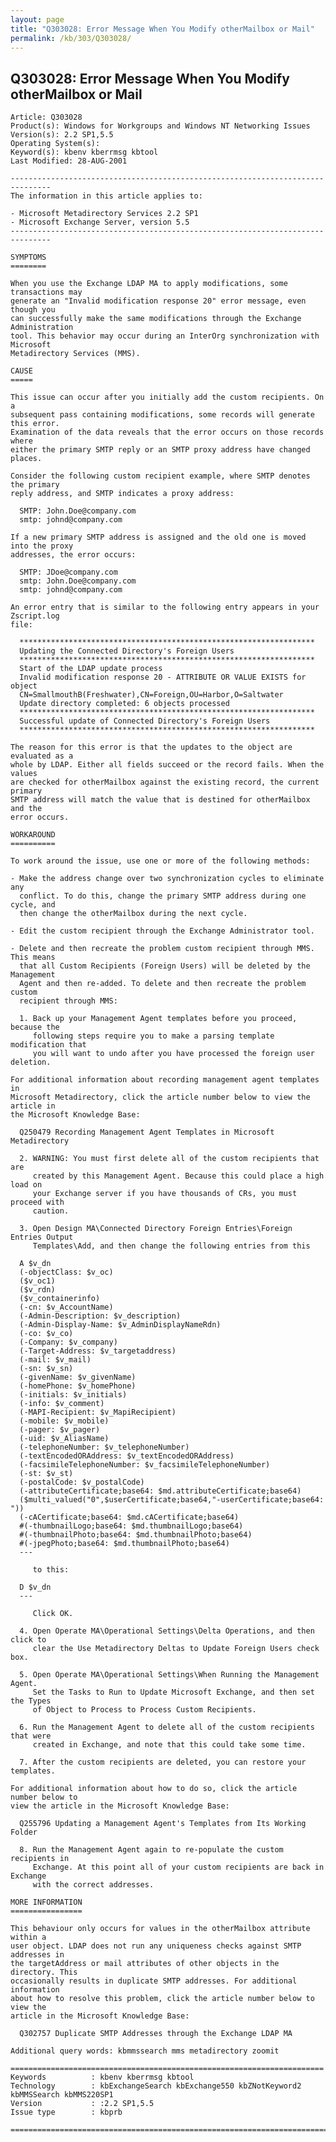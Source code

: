 ```yaml
---
layout: page
title: "Q303028: Error Message When You Modify otherMailbox or Mail"
permalink: /kb/303/Q303028/
---
```


## Q303028: Error Message When You Modify otherMailbox or Mail

	Article: Q303028
	Product(s): Windows for Workgroups and Windows NT Networking Issues
	Version(s): 2.2 SP1,5.5
	Operating System(s): 
	Keyword(s): kbenv kberrmsg kbtool
	Last Modified: 28-AUG-2001
	
	-------------------------------------------------------------------------------
	The information in this article applies to:
	
	- Microsoft Metadirectory Services 2.2 SP1 
	- Microsoft Exchange Server, version 5.5 
	-------------------------------------------------------------------------------
	
	SYMPTOMS
	========
	
	When you use the Exchange LDAP MA to apply modifications, some transactions may
	generate an "Invalid modification response 20" error message, even though you
	can successfully make the same modifications through the Exchange Administration
	tool. This behavior may occur during an InterOrg synchronization with Microsoft
	Metadirectory Services (MMS).
	
	CAUSE
	=====
	
	This issue can occur after you initially add the custom recipients. On a
	subsequent pass containing modifications, some records will generate this error.
	Examination of the data reveals that the error occurs on those records where
	either the primary SMTP reply or an SMTP proxy address have changed places.
	
	Consider the following custom recipient example, where SMTP denotes the primary
	reply address, and SMTP indicates a proxy address:
	
	  SMTP: John.Doe@company.com
	  smtp: johnd@company.com
	
	If a new primary SMTP address is assigned and the old one is moved into the proxy
	addresses, the error occurs:
	
	  SMTP: JDoe@company.com
	  smtp: John.Doe@company.com
	  smtp: johnd@company.com
	
	An error entry that is similar to the following entry appears in your Zscript.log
	file:
	
	  ******************************************************************
	  Updating the Connected Directory's Foreign Users
	  ******************************************************************
	  Start of the LDAP update process
	  Invalid modification response 20 - ATTRIBUTE OR VALUE EXISTS for object
	  CN=SmallmouthB(Freshwater),CN=Foreign,OU=Harbor,O=Saltwater
	  Update directory completed: 6 objects processed
	  ******************************************************************
	  Successful update of Connected Directory's Foreign Users
	  ******************************************************************
	
	The reason for this error is that the updates to the object are evaluated as a
	whole by LDAP. Either all fields succeed or the record fails. When the values
	are checked for otherMailbox against the existing record, the current primary
	SMTP address will match the value that is destined for otherMailbox and the
	error occurs.
	
	WORKAROUND
	==========
	
	To work around the issue, use one or more of the following methods:
	
	- Make the address change over two synchronization cycles to eliminate any
	  conflict. To do this, change the primary SMTP address during one cycle, and
	  then change the otherMailbox during the next cycle.
	
	- Edit the custom recipient through the Exchange Administrator tool.
	
	- Delete and then recreate the problem custom recipient through MMS. This means
	  that all Custom Recipients (Foreign Users) will be deleted by the Management
	  Agent and then re-added. To delete and then recreate the problem custom
	  recipient through MMS:
	
	  1. Back up your Management Agent templates before you proceed, because the
	     following steps require you to make a parsing template modification that
	     you will want to undo after you have processed the foreign user deletion.
	
	For additional information about recording management agent templates in
	Microsoft Metadirectory, click the article number below to view the article in
	the Microsoft Knowledge Base:
	
	  Q250479 Recording Management Agent Templates in Microsoft Metadirectory
	
	  2. WARNING: You must first delete all of the custom recipients that are
	     created by this Management Agent. Because this could place a high load on
	     your Exchange server if you have thousands of CRs, you must proceed with
	     caution.
	
	  3. Open Design MA\Connected Directory Foreign Entries\Foreign Entries Output
	     Templates\Add, and then change the following entries from this
	
	  A $v_dn
	  (-objectClass: $v_oc)
	  ($v_oc1)
	  ($v_rdn)
	  ($v_containerinfo)
	  (-cn: $v_AccountName)
	  (-Admin-Description: $v_description)
	  (-Admin-Display-Name: $v_AdminDisplayNameRdn)
	  (-co: $v_co)
	  (-Company: $v_company)
	  (-Target-Address: $v_targetaddress)
	  (-mail: $v_mail)
	  (-sn: $v_sn)
	  (-givenName: $v_givenName)
	  (-homePhone: $v_homePhone)
	  (-initials: $v_initials)
	  (-info: $v_comment)
	  (-MAPI-Recipient: $v_MapiRecipient)
	  (-mobile: $v_mobile)
	  (-pager: $v_pager)
	  (-uid: $v_AliasName)
	  (-telephoneNumber: $v_telephoneNumber)
	  (-textEncodedORAddress: $v_textEncodedORAddress)
	  (-facsimileTelephoneNumber: $v_facsimileTelephoneNumber)
	  (-st: $v_st)
	  (-postalCode: $v_postalCode)
	  (-attributeCertificate;base64: $md.attributeCertificate;base64)
	  ($multi_valued("0",$userCertificate;base64,"-userCertificate;base64: "))
	  (-cACertificate;base64: $md.cACertificate;base64)
	  #(-thumbnailLogo;base64: $md.thumbnailLogo;base64)
	  #(-thumbnailPhoto;base64: $md.thumbnailPhoto;base64)
	  #(-jpegPhoto;base64: $md.thumbnailPhoto;base64)
	  ---
	
	     to this:
	
	  D $v_dn
	  ---
	
	     Click OK.
	
	  4. Open Operate MA\Operational Settings\Delta Operations, and then click to
	     clear the Use Metadirectory Deltas to Update Foreign Users check box.
	
	  5. Open Operate MA\Operational Settings\When Running the Management Agent.
	     Set the Tasks to Run to Update Microsoft Exchange, and then set the Types
	     of Object to Process to Process Custom Recipients.
	
	  6. Run the Management Agent to delete all of the custom recipients that were
	     created in Exchange, and note that this could take some time.
	
	  7. After the custom recipients are deleted, you can restore your templates.
	
	For additional information about how to do so, click the article number below to
	view the article in the Microsoft Knowledge Base:
	
	  Q255796 Updating a Management Agent's Templates from Its Working Folder
	
	  8. Run the Management Agent again to re-populate the custom recipients in
	     Exchange. At this point all of your custom recipients are back in Exchange
	     with the correct addresses.
	
	MORE INFORMATION
	================
	
	This behaviour only occurs for values in the otherMailbox attribute within a
	user object. LDAP does not run any uniqueness checks against SMTP addresses in
	the targetAddress or mail attributes of other objects in the directory. This
	occasionally results in duplicate SMTP addresses. For additional information
	about how to resolve this problem, click the article number below to view the
	article in the Microsoft Knowledge Base:
	
	  Q302757 Duplicate SMTP Addresses through the Exchange LDAP MA
	
	Additional query words: kbmmssearch mms metadirectory zoomit
	
	======================================================================
	Keywords          : kbenv kberrmsg kbtool 
	Technology        : kbExchangeSearch kbExchange550 kbZNotKeyword2 kbMMSSearch kbMMS220SP1
	Version           : :2.2 SP1,5.5
	Issue type        : kbprb
	
	=============================================================================
	
